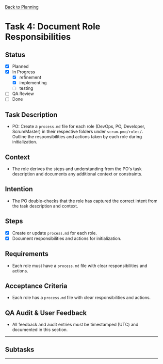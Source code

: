 
[Back to Planning](./planning.md)

# Task 4: Document Role Responsibilities

## Status
- [x] Planned
- [x] In Progress
  - [x] refinement
  - [x] implementing
  - [ ] testing
- [ ] QA Review
- [ ] Done

## Task Description
- PO: Create a `process.md` file for each role (DevOps, PO, Developer, ScrumMaster) in their respective folders under `scrum.pmo/roles/`. Outline the responsibilities and actions taken by each role during initialization.

## Context
- The role derives the steps and understanding from the PO's task description and documents any additional context or constraints.

## Intention
- The PO double-checks that the role has captured the correct intent from the task description and context.

## Steps
- [x] Create or update `process.md` for each role.
- [x] Document responsibilities and actions for initialization.

## Requirements
- Each role must have a `process.md` file with clear responsibilities and actions.

## Acceptance Criteria
- Each role has a `process.md` file with clear responsibilities and actions.

## QA Audit & User Feedback
- All feedback and audit entries must be timestamped (UTC) and documented in this section.

---
## Subtasks

---
